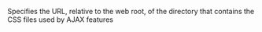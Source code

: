 Specifies the URL, relative to the web root, of the directory that contains the CSS files used by AJAX features
